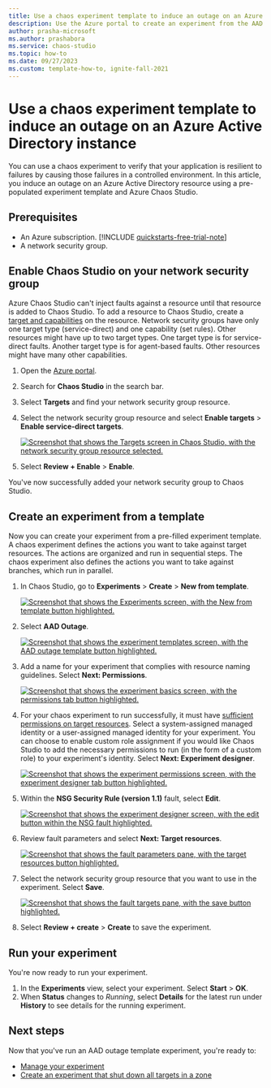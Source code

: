 ```yaml
---
title: Use a chaos experiment template to induce an outage on an Azure Active Directory instance
description: Use the Azure portal to create an experiment from the AAD outage experiment template.
author: prasha-microsoft 
ms.author: prashabora
ms.service: chaos-studio
ms.topic: how-to
ms.date: 09/27/2023
ms.custom: template-how-to, ignite-fall-2021
---
```


# Use a chaos experiment template to induce an outage on an Azure Active Directory instance

You can use a chaos experiment to verify that your application is resilient to failures by causing those failures in a controlled environment. In this article, you induce an outage on an Azure Active Directory resource using a pre-populated experiment template and Azure Chaos Studio.

## Prerequisites

- An Azure subscription. [!INCLUDE [quickstarts-free-trial-note](../../includes/quickstarts-free-trial-note.md)]
- A network security group.

## Enable Chaos Studio on your network security group

Azure Chaos Studio can't inject faults against a resource until that resource is added to Chaos Studio. To add a resource to Chaos Studio, create a [target and capabilities](chaos-studio-targets-capabilities.md) on the resource. Network security groups have only one target type (service-direct) and one capability (set rules). Other resources might have up to two target types. One target type is for service-direct faults. Another target type is for agent-based faults. Other resources might have many other capabilities.

1. Open the [Azure portal](https://portal.azure.com).
1. Search for **Chaos Studio** in the search bar.
1. Select **Targets** and find your network security group resource.
1. Select the network security group resource and select **Enable targets** > **Enable service-direct targets**.

      [![Screenshot that shows the Targets screen in Chaos Studio, with the network security group resource selected.](images/tutorial-aad-outage-enable.png) ](images/tutorial-aad-outage-enable.png#lightbox)
1. Select **Review + Enable** > **Enable**.

You've now successfully added your network security group to Chaos Studio.

## Create an experiment from a template

Now you can create your experiment from a pre-filled experiment template. A chaos experiment defines the actions you want to take against target resources. The actions are organized and run in sequential steps. The chaos experiment also defines the actions you want to take against branches, which run in parallel.

1. In Chaos Studio, go to **Experiments** > **Create** > **New from template**.

   [![Screenshot that shows the Experiments screen, with the New from template button highlighted.](images/tutorial-aad-outage-create.png)](images/tutorial-aad-outage-create.png#lightbox)
1. Select **AAD Outage**.

   [![Screenshot that shows the experiment templates screen, with the AAD outage template button highlighted.](images/tutorial-aad-outage-select.png)](images/tutorial-aad-outage-select.png#lightbox)
1. Add a name for your experiment that complies with resource naming guidelines. Select **Next: Permissions**.

   [![Screenshot that shows the experiment basics screen, with the permissions tab button highlighted.](images/tutorial-aad-outage-basics.png)](images/tutorial-aad-outage-basics.png#lightbox)
1. For your chaos experiment to run successfully, it must have [sufficient permissions on target resources](chaos-studio-permissions-security.md). Select a system-assigned managed identity or a user-assigned managed identity for your experiment. You can choose to enable custom role assignment if you would like Chaos Studio to add the necessary permissions to run (in the form of a custom role) to your experiment's identity. Select **Next: Experiment designer**.

   [![Screenshot that shows the experiment permissions screen, with the experiment designer tab button highlighted.](images/tutorial-aad-outage-permissions.png)](images/tutorial-aad-outage-permissions.png#lightbox)
1. Within the **NSG Security Rule (version 1.1)** fault, select **Edit**.

   [![Screenshot that shows the experiment designer screen, with the edit button within the NSG fault highlighted.](images/tutorial-aad-outage-edit-fault.png)](images/tutorial-aad-outage-edit-fault.png#lightbox)
1. Review fault parameters and select **Next: Target resources**.

   [![Screenshot that shows the fault parameters pane, with the target resources button highlighted.](images/tutorial-aad-outage-fault-params.png)](images/tutorial-aad-outage-fault-params.png#lightbox)
1. Select the network security group resource that you want to use in the experiment. Select **Save**.

   [![Screenshot that shows the fault targets pane, with the save button highlighted.](images/tutorial-aad-outage-targets.png)](images/tutorial-aad-outage-targets.png#lightbox)
1. Select **Review + create** > **Create** to save the experiment.

## Run your experiment
You're now ready to run your experiment.

1. In the **Experiments** view, select your experiment. Select **Start** > **OK**.
1. When **Status** changes to *Running*, select **Details** for the latest run under **History** to see details for the running experiment.

## Next steps
Now that you've run an AAD outage template experiment, you're ready to:
- [Manage your experiment](chaos-studio-run-experiment.md)
- [Create an experiment that shut down all targets in a zone](chaos-studio-tutorial-dynamic-target-portal.md)
